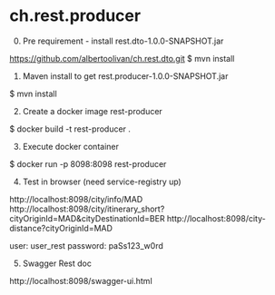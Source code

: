 # ch.rest.producer

0) Pre requirement - install rest.dto-1.0.0-SNAPSHOT.jar 

https://github.com/albertoolivan/ch.rest.dto.git
$ mvn install

1) Maven install to get rest.producer-1.0.0-SNAPSHOT.jar

$ mvn install

2) Create a docker image rest-producer

$ docker build -t rest-producer .

3) Execute docker container

$ docker run -p 8098:8098 rest-producer

4) Test in browser (need service-registry up)

http://localhost:8098/city/info/MAD
http://localhost:8098/city/itinerary_short?cityOriginId=MAD&cityDestinationId=BER
http://localhost:8098/city-distance?cityOriginId=MAD

user: user_rest
password: paSs123_w0rd

5) Swagger Rest doc

http://localhost:8098/swagger-ui.html